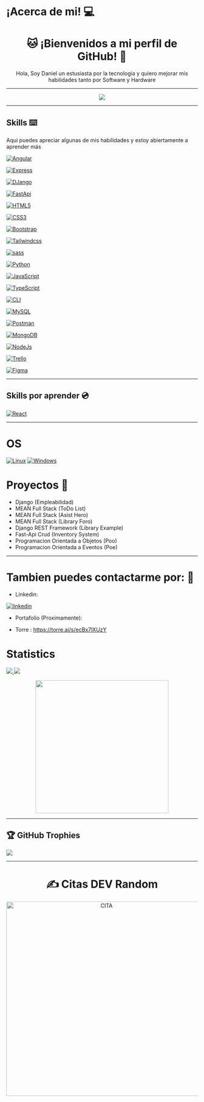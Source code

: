 # ¡Acerca de mi! 💻

<h1 align="center"> 🐱 ¡Bienvenidos a mi perfil de GitHub! 👀</h1>

<p align="center"> Hola, Soy Daniel un estusiasta por la tecnologia y quiero mejorar mis habilidades tanto por Software y Hardware </p>

<hr>

<p align="center">
  <a href="https://github.com/TheLostHeaven">
        <img src="https://komarev.com/ghpvc/?username=TheLostheaven&color=blue&style=flat)" />
  </a>
</p>

<hr>

## Skills ⌨️
Aqui puedes apreciar algunas de  mis habilidades y estoy abiertamente a aprender más

[![Angular](https://img.shields.io/badge/Angular-black?style=for-the-badge&logo=Angular)](https://github.com/TheLostHeaven)


[![Express](https://img.shields.io/badge/Express-black?style=for-the-badge&logo=Express)](https://github.com/TheLostHeaven)


[![DJango](https://img.shields.io/badge/DJango-black?style=for-the-badge&logo=DJango)](https://github.com/TheLostHeaven)


[![FastApi](https://img.shields.io/badge/FastApi-black?style=for-the-badge&logo=FastApi)](https://github.com/TheLostHeaven)


[![HTML5](https://img.shields.io/badge/HTML5-black?style=for-the-badge&logo=HTML5)](https://github.com/TheLostHeaven)

[![CSS3](https://img.shields.io/badge/CSS3-black?style=for-the-badge&logo=CSS3)](https://github.com/TheLostHeaven)

[![Bootstrap](https://img.shields.io/badge/Bootstrap-black?style=for-the-badge&logo=Bootstrap)](https://github.com/TheLostHeaven)

[![Tailwindcss](https://img.shields.io/badge/Tailwind-black?style=for-the-badge&logo=Tailwindcss)](https://github.com/TheLostHeaven)

[![sass](https://img.shields.io/badge/sass-black?style=for-the-badge&logo=sass)](https://github.com/TheLostHeaven)

 [![Python](https://img.shields.io/badge/python-black?style=for-the-badge&logo=python)](https://github.com/TheLostHeaven)

[![JavaScript](https://img.shields.io/badge/JavaScript-black?style=for-the-badge&logo=JavaScript)](https://github.com/TheLostHeaven)

[![TypeScript](https://img.shields.io/badge/TypeScript-black?style=for-the-badge&logo=TypeScript)](https://github.com/TheLostHeaven)

[![CLI](https://img.shields.io/badge/CLI-black?style=for-the-badge&logo=CLI)](https://github.com/TheLostHeaven)

[![MySQL](https://img.shields.io/badge/MySQL-black?style=for-the-badge&logo=MySQL)](https://github.com/TheLostHeaven)

[![Postman](https://img.shields.io/badge/Postman-black?style=for-the-badge&logo=Postman)](https://github.com/TheLostHeaven)

[![MongoDB](https://img.shields.io/badge/MongoDB-black?style=for-the-badge&logo=MongoDB)](https://github.com/TheLostHeaven)

[![NodeJs](https://img.shields.io/badge/NodeJs-black?style=for-the-badge&logo=Node.Js)](https://github.com/TheLostHeaven)

[![Trello](https://img.shields.io/badge/Trello-black?style=for-the-badge&logo=Trello)](https://github.com/TheLostHeaven)

[![Figma](https://img.shields.io/badge/Figma-black?style=for-the-badge&logo=Figma)](https://github.com/TheLostHeaven)



<hr>

## Skills por aprender 💿


[![React](https://img.shields.io/badge/React-black?style=for-the-badge&logo=React)](https://github.com/TheLostHeaven)
<hr>


# OS 
[![Linux](https://img.shields.io/badge/linux-black?style=for-the-badge&logo=Linux)](https://github.com/TheLostHeaven)
[![Windows](https://img.shields.io/badge/Windows-black?style=for-the-badge&logo=Windows)](https://github.com/TheLostHeaven)

# Proyectos 💾

- Django (Empleabilidad)
- MEAN Full Stack (ToDo List)
- MEAN Full Stack (Asist Hero)
- MEAN Full Stack (Library Foro)
- Django REST Framework (Library Example)
- Fast-Api Crud (Inventory System)
- Programacion Orientada a Objetos (Poo)
- Programacion Orientada a Eventos (Poe)

<hr>
<h1> Tambien puedes contactarme por: 📱</h1>

- Linkedin:

[![linkedin](https://img.shields.io/badge/linkedin-0A66C2?style=for-the-badge&logo=linkedin&logoColor=white)](https://www.linkedin.com/in/dani-molina-in/)


- Portafolio (Proximamente):

- Torre : https://torre.ai/s/ecBx7lXUzY 

# Statistics

  <a href="https://github.com/TheLostHeaven">
    <img src="https://github-readme-streak-stats.herokuapp.com/?user=TheLostHeaven&hide_border=true&card_width=338&theme=transparent" />
  </a>
  <a href="https://github.com/TheLostHeaven">
    <img src="http://github-profile-summary-cards.vercel.app/api/cards/stats?username=TheLostHeaven&theme=transparent" />
  </a>

 <p align="center">
  <img align="center" src="https://github-readme-stats.vercel.app/api/top-langs/?username=TheLostHeaven&show_icons=true&theme=dracula&title_color=ffffff&text_color=ffffff&bg_color=000000&locale=en" width="350" >
 </p>
<hr>

## 🏆 GitHub Trophies

![](https://github-profile-trophy.vercel.app/?username=TheLostHeaven&theme=apprentice&no-frame=true&no-bg=true&margin-w=4)

<hr>
<h1 align="center">✍️ Citas DEV Random</h1>

<div align="center">
<img src="https://quotes-github-readme.vercel.app/api?type=horizontal&theme=radical" width="512px" alt="CITA"/>
</div>
